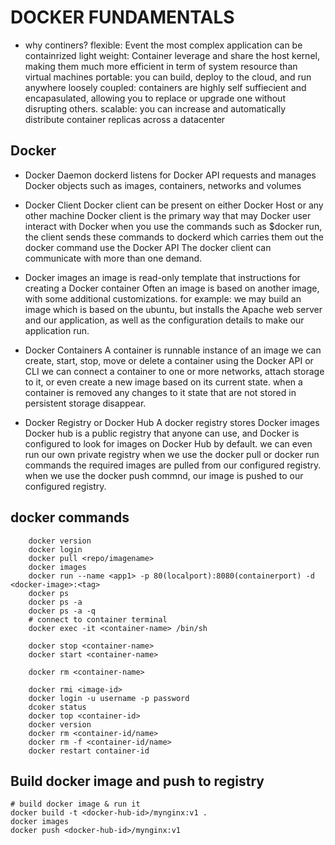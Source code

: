 # DOCKER FUNDAMENTALS
-   why continers?
    flexible: Event the most complex application can be containrized
    light weight: Container leverage and share the host kernel, making them much more efficient in term of system resource than virtual machines
    portable: you can build, deploy to the cloud, and run anywhere
    loosely coupled: containers are highly self suffiecient and encapasulated, allowing you to replace or upgrade one without disrupting others.
    scalable: you can increase and automatically distribute container replicas across a datacenter


## Docker
-   Docker Daemon
    dockerd listens for Docker API requests and manages Docker objects such as images, containers, networks and volumes

-   Docker Client
    Docker client can be present on either Docker Host or any other machine
    Docker client is the primary way that may Docker user interact with Docker
    when you use the commands such as $docker run, the client sends these commands to dockerd which carries them out
    the docker command use the Docker API
    The docker client can communicate with more than one demand.

-   Docker images
    an image is read-only template that instructions for creating a Docker container
    Often an image is based on another image, with some additional customizations.
    for example: we may build an image which is based on the ubuntu, but installs the Apache web server and our application, as well as the configuration details to make our application run.

-   Docker Containers
    A container is runnable instance of an image
    we can create, start, stop, move or delete a container using the Docker API or CLI
    we can connect a container to one or more networks, attach storage to it, or even create a new image based on its current state.
    when a container is removed any changes to it state that are not stored in persistent storage disappear.

-   Docker Registry or Docker Hub
    A docker registry stores Docker images
    Docker hub is a public registry that anyone can use, and Docker is configured to look for images on Docker Hub by default.
    we can even run our own private registry
    when we use the docker pull or docker run commands the required images are pulled from our configured registry.
    when we use the docker push commnd, our image is pushed to our configured registry.

## docker commands
```
    docker version
    docker login
    docker pull <repo/imagename>
    docker images
    docker run --name <app1> -p 80(localport):8080(containerport) -d <docker-image>:<tag>
    docker ps
    docker ps -a
    docker ps -a -q
    # connect to container terminal
    docker exec -it <container-name> /bin/sh

    docker stop <container-name>
    docker start <container-name>

    docker rm <container-name>

    docker rmi <image-id>
    docker login -u username -p password
    dcoker status
    docker top <container-id>
    docker version
    docker rm <container-id/name>
    docker rm -f <container-id/name>
    docker restart container-id
```

## Build docker image and push to registry

```
# build docker image & run it
docker build -t <docker-hub-id>/mynginx:v1 .
docker images
docker push <docker-hub-id>/mynginx:v1 
```

